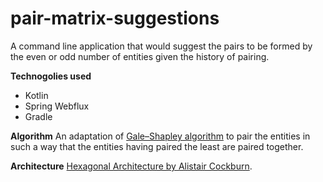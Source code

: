 # pair-matrix-suggestions
A command line application that would suggest the pairs to be formed by the even or odd number of entities given the history of pairing.

**Technogolies used**
* Kotlin
* Spring Webflux
* Gradle

**Algorithm**
An adaptation of [Gale–Shapley algorithm](https://en.wikipedia.org/wiki/Stable_marriage_problem) to pair the entities in such a way that the entities having paired the least are paired together.

**Architecture**
[Hexagonal Architecture by Alistair Cockburn](https://blog.octo.com/en/hexagonal-architecture-three-principles-and-an-implementation-example/).
